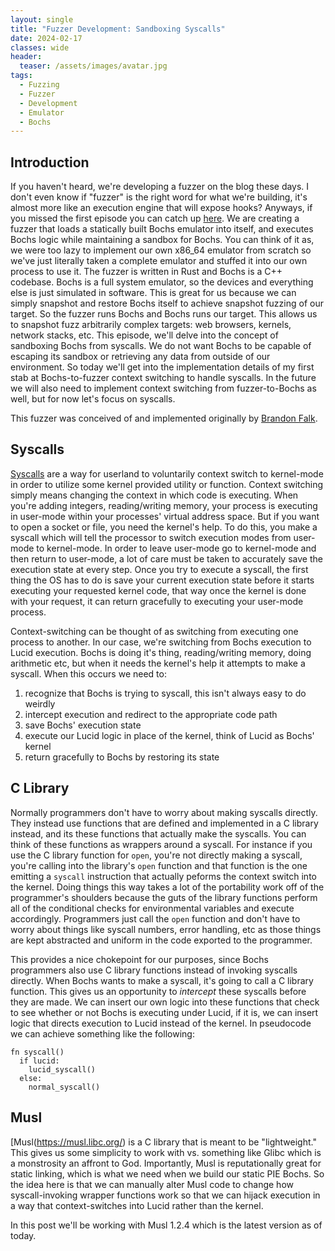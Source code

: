 ```yaml
---
layout: single
title: "Fuzzer Development: Sandboxing Syscalls"
date: 2024-02-17
classes: wide
header:
  teaser: /assets/images/avatar.jpg
tags:
  - Fuzzing
  - Fuzzer
  - Development
  - Emulator
  - Bochs
---
```


## Introduction
If you haven't heard, we're developing a fuzzer on the blog these days. I don't even know if "fuzzer" is the right word for what we're building, it's almost more like an execution engine that will expose hooks? Anyways, if you missed the first episode you can catch up [here](https://h0mbre.github.io/New_Fuzzer_Project/). We are creating a fuzzer that loads a statically built Bochs emulator into itself, and executes Bochs logic while maintaining a sandbox for Bochs. You can think of it as, we were too lazy to implement our own x86_64 emulator from scratch so we've just literally taken a complete emulator and stuffed it into our own process to use it. The fuzzer is written in Rust and Bochs is a C++ codebase. Bochs is a full system emulator, so the devices and everything else is just simulated in software. This is great for us because we can simply snapshot and restore Bochs itself to achieve snapshot fuzzing of our target. So the fuzzer runs Bochs and Bochs runs our target. This allows us to snapshot fuzz arbitrarily complex targets: web browsers, kernels, network stacks, etc. This episode, we'll delve into the concept of sandboxing Bochs from syscalls. We do not want Bochs to be capable of escaping its sandbox or retrieving any data from outside of our environment. So today we'll get into the implementation details of my first stab at Bochs-to-fuzzer context switching to handle syscalls. In the future we will also need to implement context switching from fuzzer-to-Bochs as well, but for now let's focus on syscalls. 

This fuzzer was conceived of and implemented originally by [Brandon Falk](https://twitter.com/gamozolabs).

## Syscalls
[Syscalls](https://wiki.osdev.org/System_Calls) are a way for userland to voluntarily context switch to kernel-mode in order to utilize some kernel provided utility or function. Context switching simply means changing the context in which code is executing. When you're adding integers, reading/writing memory, your process is executing in user-mode within your processes' virtual address space. But if you want to open a socket or file, you need the kernel's help. To do this, you make a syscall which will tell the processor to switch execution modes from user-mode to kernel-mode. In order to leave user-mode go to kernel-mode and then return to user-mode, a lot of care must be taken to accurately save the execution state at every step. Once you try to execute a syscall, the first thing the OS has to do is save your current execution state before it starts executing your requested kernel code, that way once the kernel is done with your request, it can return gracefully to executing your user-mode process.

Context-switching can be thought of as switching from executing one process to another. In our case, we're switching from Bochs execution to Lucid execution. Bochs is doing it's thing, reading/writing memory, doing arithmetic etc, but when it needs the kernel's help it attempts to make a syscall. When this occurs we need to:

1. recognize that Bochs is trying to syscall, this isn't always easy to do weirdly
2. intercept execution and redirect to the appropriate code path
3. save Bochs' execution state
4. execute our Lucid logic in place of the kernel, think of Lucid as Bochs' kernel
5. return gracefully to Bochs by restoring its state

## C Library
Normally programmers don't have to worry about making syscalls directly. They instead use functions that are defined and implemented in a C library instead, and its these functions that actually make the syscalls. You can think of these functions as wrappers around a syscall. For instance if you use the C library function for `open`, you're not directly making a syscall, you're calling into the library's `open` function and that function is the one emitting a `syscall` instruction that actually peforms the context switch into the kernel. Doing things this way takes a lot of the portability work off of the programmer's shoulders because the guts of the library functions perform all of the conditional checks for environmental variables and execute accordingly. Programmers just call the `open` function and don't have to worry about things like syscall numbers, error handling, etc as those things are kept abstracted and uniform in the code exported to the programmer. 

This provides a nice chokepoint for our purposes, since Bochs programmers also use C library functions instead of invoking syscalls directly. When Bochs wants to make a syscall, it's going to call a C library function. This gives us an opportunity to *intercept* these syscalls before they are made. We can insert our own logic into these functions that check to see whether or not Bochs is executing under Lucid, if it is, we can insert logic that directs execution to Lucid instead of the kernel. In pseudocode we can achieve something like the following:
```
fn syscall()
  if lucid:
    lucid_syscall()
  else:
    normal_syscall()
```

## Musl
[Musl(https://musl.libc.org/) is a C library that is meant to be "lightweight." This gives us some simplicity to work with vs. something like Glibc which is a monstrosity an affront to God. Importantly, Musl is reputationally great for static linking, which is what we need when we build our static PIE Bochs. So the idea here is that we can manually alter Musl code to change how syscall-invoking wrapper functions work so that we can hijack execution in a way that context-switches into Lucid rather than the kernel. 

In this post we'll be working with Musl 1.2.4 which is the latest version as of today. 
